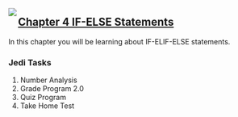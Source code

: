 <img align="left" src="http://hermonswebsites.com/Classes/CS/python.png"><H2><a href="https://sites.google.com/urbandaleschools.com/pythonjedi/4-if-else-statements" target="_blank">Chapter 4 IF-ELSE Statements</a></H2>

In this chapter you will be learning about IF-ELIF-ELSE statements. 


<h3>Jedi Tasks</h3>
<ol>
  <li>Number Analysis</li>
  <li>Grade Program 2.0</li>
  <li>Quiz Program</li>
  <li>Take Home Test</li>
  </ol>
